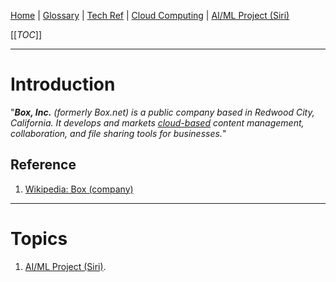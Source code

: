 [Home](/Slalom-LLC/Slalom-Consulting) | [Glossary](/Glossary) | [Tech Ref](/Tech-Ref) | [Cloud Computing](/Tech-Ref/Software-Development/Cloud-Computing) | [AI/ML Project (Siri)](/Clients/Apple/FruitCo-\(Apple\)/AI%2DML-Project-\(Siri\))

[[_TOC_]]

---
# Introduction
"_***Box, Inc.*** (formerly Box.net) is a public company based in Redwood City, California. It develops and markets [cloud-based](/Tech-Ref/Software-Development/Cloud-Computing) content management, collaboration, and file sharing tools for businesses._"

## Reference
1. [Wikipedia: Box (company)](https://en.wikipedia.org/wiki/Box_(company))

---
# Topics
1. [AI/ML Project (Siri)](/Clients/Apple/FruitCo-\(Apple\)/AI%2DML-Project-\(Siri\)).
